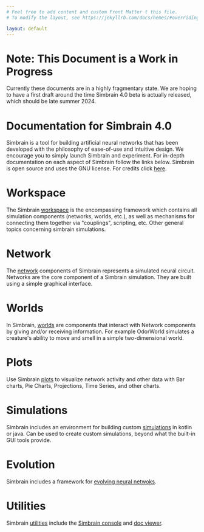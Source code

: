 ```yaml
---
# Feel free to add content and custom Front Matter t this file.
# To modify the layout, see https://jekyllrb.com/docs/hemes/#overriding-theme-defaults

layout: default
---
```

# Note: This Document is a Work in Progress
Currently these documents are in a highly fragmentary state. We are hoping to have a first draft around the time Simbrain 4.0 beta is actually released, which should be late summer 2024. 

# Documentation for Simbrain 4.0
Simbrain is a tool for building artificial neural networks that has been developed with the philosophy of ease-of-use and intuitive design. We encourage you to simply launch Simbrain and experiment. For in-depth documentation on each aspect of Simbrain follow the links below. Simbrain is open source and uses the GNU license. For credits click [here](https://simbrain.net/SimbrainCredits.html).

# Workspace
The Simbrain [workspace](docs/workspace/workspace.html) is the encompassing framework which contains all simulation components (networks, worlds, etc.), as well as mechanisms for connecting them together via "couplings", scripting, etc. Other general topics concerning simbrain simulations.

# Network
The [network](docs/network/network.html) components of Simbrain represents a simulated neural circuit. Networks are the core component of a Simbrain simulation. They are built using a simple graphical interface.

# Worlds
In Simbrain, [worlds](docs/worlds/worlds.html) are components that interact with Network components by giving and/or receiving information. For example OdorWorld simulates a creature's ability to move and smell in a simple two-dimensional world.

# Plots
Use Simbrain [plots](docs/plots/plots.html) to visualize network activity and other data with Bar charts, Pie Charts, Projections, Time Series, and other charts.

# Simulations
Simbrain includes an environment for building custom [simulations](docs/simulations/simulations.html) in kotlin or java. Can be used to create custom simulations, beyond what the built-in GUI tools provide.

# Evolution
Simbrain includes a framework for [evolving neural netwoks](docs/evolution/evolution.html).

# Utilities
Simbrain [utilities](docs/utilities/utilities.html) include the [Simbrain console](docs/utilities/terminal.html) and [doc viewer](docs/utilities/docviewer.html).


















